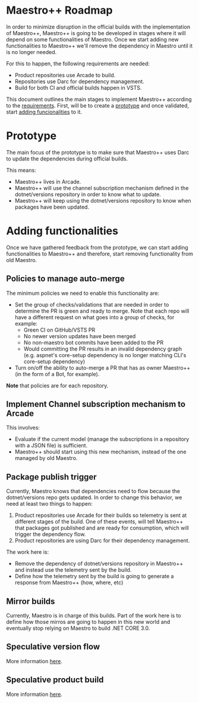 # Maestro++ Roadmap
In order to minimize disruption in the official builds with the implementation of Maestro++, Maestro++ is going to be developed in stages where it will depend on some functionalities of Maestro.
 Once we start adding new functionalities to Maestro++ we'll remove the dependency in Maestro until it is no longer needed.

 For this to happen, the following requirements are needed:
 - Product repositories use Arcade to build.
 - Repositories use Darc for dependency management.
 - Build for both CI and official builds happen in VSTS.

This document outlines the main stages to implement Maestro++ according to the [requirements](https://github.com/dotnet/arcade/blob/master/Documentation/Maestro.md).
 First, will be to create a [prototype](#Prototype) and once validated, start [adding funcionalities](#Adding-functionalities) to it.

# Prototype
The main focus of the prototype is to make sure that Maestro++ uses Darc to update the dependencies during official builds.

This means:
- Maestro++ lives in Arcade.
- Maestro++ will use the channel subscription mechanism defined in the dotnet/versions repository in order to know what to update.
- Maestro++ will keep using the dotnet/versions repository to know when packages have been updated.

# Adding functionalities
Once we have gathered feedback from the prototype, we can start adding functionalities to Maestro++ and therefore, start removing functionality from old Maestro.

## Policies to manage auto-merge
The minimum policies we need to enable this functionality are:
- Set the group of checks/validations that are needed in order to determine the PR is green and ready to merge. Note that each repo will have a different request on what goes into a group of checks, for example:
    - Green CI on GitHub/VSTS PR
    - No newer version updates have been merged
    - No non-maestro bot commits have been added to the PR
    - Would committing the PR results in an invalid dependency graph (e.g. aspnet's core-setup dependency is no longer matching CLI's core-setup dependency)
- Turn on/off the ability to auto-merge a PR that has as owner Maestro++ (in the form of a Bot, for example).

**Note** that policies are for each repository.

## Implement Channel subscription mechanism to Arcade
This involves:
- Evaluate if the current model (manage the subscriptions in a repository with a JSON file) is sufficient.
- Maestro++ should start using this new mechanism, instead of the one managed by old Maestro.

## Package publish trigger
Currently, Maestro knows that dependencies need to flow because the dotnet/versions repo gets updated. In order to change this behavior, we need at least two things to happen:
1. Product repositories use Arcade for their builds so telemetry is sent at different stages of the build. One of these events, will tell Maestro++
that packages got published and are ready for consumption, which will trigger the dependency flow.
2. Product repositories are using Darc for their dependency management.

The work here is:
- Remove the dependency of dotnet/versions repository in Maestro++ and instead use the telemetry sent by the build.
- Define how the telemetry sent by the build is going to generate a response from Maestro++ (how, where, etc)

## Mirror builds
Currently, Maestro is in charge of this builds. Part of the work here is to define how those mirros are going to happen in this new world and eventually stop relying on Maestro to build .NET CORE 3.0.

## Speculative version flow
More information [here]( https://github.com/dotnet/arcade/blob/master/Documentation/Maestro.md#speculative-version-flow).

## Speculative product build
More information [here](https://github.com/dotnet/arcade/blob/master/Documentation/Maestro.md#speculative-product-builds).
